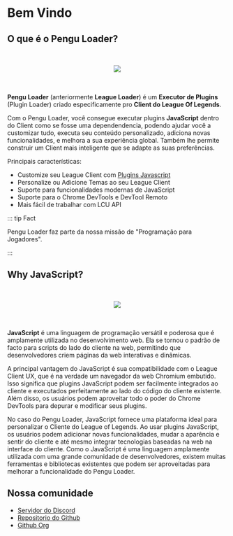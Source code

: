 # Bem Vindo

## O que é o Pengu Loader?

<p align=center style="margin: 3rem 0">
  <img src="/Pengu_Featherknight_144.jpg" />
</p>

**Pengu Loader** (anteriormente **League Loader**) é um **Executor de Plugins** (Plugin Loader) criado especificamente pro **Client do League Of Legends**.

Com o Pengu Loader, você consegue executar plugins **JavaScript** dentro do Client como se fosse uma dependendencia, podendo ajudar você a customizar tudo,
executa seu conteúdo personalizado, adiciona novas funcionalidades, e melhora a sua experiência global.
Também lhe permite construir um Client mais inteligente que se adapte as suas preferências.

Principais características:

- Customize seu League Client com [Plugins Javascript](./javascript-plugin)
- Personalize ou Adicione Temas ao seu League Client
- Suporte para funcionalidades modernas de JavaScript
- Suporte para o Chrome DevTools e DevTool Remoto
- Mais fácil de trabalhar com LCU API

::: tip Fact

Pengu Loader faz parte da nossa missão de "Programação para Jogadores".

:::

## Why JavaScript?

<p align=center style="margin: 3rem 0">
  <img src="/features/javascript.png" />
</p>

**JavaScript** é uma linguagem de programação versátil e poderosa que é amplamente utilizada no desenvolvimento web. Ela se tornou o padrão de facto para scripts do lado do cliente na web, permitindo que desenvolvedores criem páginas da web interativas e dinâmicas.

A principal vantagem do JavaScript é sua compatibilidade com o League Client UX, que é na verdade um navegador da web Chromium embutido. Isso significa que plugins JavaScript podem ser facilmente integrados ao cliente e executados perfeitamente ao lado do código do cliente existente. Além disso, os usuários podem aproveitar todo o poder do Chrome DevTools para depurar e modificar seus plugins.

No caso do Pengu Loader, JavaScript fornece uma plataforma ideal para personalizar o Cliente do League of Legends. Ao usar plugins JavaScript, os usuários podem adicionar novas funcionalidades, mudar a aparência e sentir do cliente e até mesmo integrar tecnologias baseadas na web na interface do cliente. Como o JavaScript é uma linguagem amplamente utilizada com uma grande comunidade de desenvolvedores, existem muitas ferramentas e bibliotecas existentes que podem ser aproveitadas para melhorar a funcionalidade do Pengu Loader.

## Nossa comunidade

- [Servidor do Discord](https://chat.pengu.lol/)
- [Repositorio do Github](https://github.com/PenguLoader/PenguLoader)
- [Github Org](https://github.com/PenguLoader)
